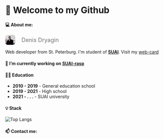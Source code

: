 # 🌌 Welcome to my Github

#### 💻 About me:

<div style="display: flex; align-items: center">
  <img height=32 src="assets/avatar.png"/>
  <span style="margin: 0 20px; opacity: .6; font-size: 18px">Denis Dryagin</span>
</div>

Web developer from St. Peterburg. I'm student of [**SUAI**](https://suai.edu.ru/). Visit my [web-card](https://danzo0l.github.io/business-card-website/)


#### 🔭 I’m currently working on [SUAI-rasp](https://danzo0l.github.io/guap-raspisanie/)




#### 👨‍🎓 Education
- **2010 - 2019** - General education school
- **2019 - 2021** - High school
- **2021 - . . .** - SUAI university

#### 💡 Stack
![Top Langs](https://github-readme-stats.vercel.app/api/top-langs/?username=danzo0l&hide_progress=true)

#### 📫 Contact me: 

